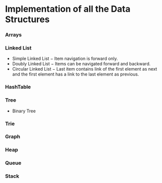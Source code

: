 # Implementation of all the Data Structures

### Arrays

### Linked List
- Simple Linked List − Item navigation is forward only.
- Doubly Linked List − Items can be navigated forward and backward.
- Circular Linked List − Last item contains link of the first element as next and the first element has a link to the last element as previous.

### HashTable

### Tree
- Binary Tree

### Trie

### Graph

### Heap

### Queue

### Stack
